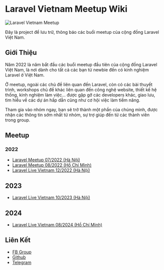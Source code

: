 # Laravel Vietnam Meetup Wiki

![Laravel Vietnam Meetup](images/banner.jpg)

Đây là project để lưu trữ, thông báo các buổi meetup của cộng đồng Laravel Việt Nam.

## Giới Thiệu

Năm 2022 là năm bắt đầu các buổi meetup đầu tiên của cộng đồng Laravel Việt Nam, là nơi dành cho tất cả các bạn từ newbie đến có kinh nghiệm Laravel ở Việt Nam.

Ở meetup, ngoài các chủ đề liên quan đến Laravel, còn có các bài thuyết trình, workshops chủ đề khác liên quan đến công nghệ website, thiết kế hệ thống, kinh nghiệm làm việc... được gặp gỡ các developers khác, giao lưu, tìm hiểu về các dự án hấp dẫn cũng như cơ hội việc làm tiềm năng.

Tham gia vào nhóm ngay, bạn sẽ trở thành một phần của chúng mình, được nhận các thông tin sớm nhất từ nhóm, sự trợ giúp đến từ các thành viên trong group.

## Meetup

### 2022

- [Laravel Meetup 07/2022 (Hà Nội)](2022/07/03-07-2022-HN.md)
- [Laravel Meetup 08/2022 (Hồ Chí Minh)](2022/08/07-08-2022-HCM.md)
- [Laravel Live Vietnam 12/2022 (Hà Nội)](2022/12/04-12-2022-HN.md)

## 2023

- [Laravel Live Vietnam 10/2023 (Hà Nội)](2023/10/15-10-2023-HN.md)

## 2024

- [Laravel Live Vietnam 08/2024 (Hồ Chí Minh)](2024/08/17-08-2024-HCM.md)

## Liên Kết

- [FB Group](https://www.facebook.com/groups/vietnam.laravel)
- [Github](https://github.com/laravel-vietnam)
- [Telegram](https://t.me/vietnam_laravel)
